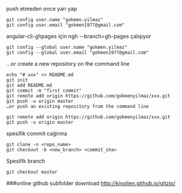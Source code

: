 push etmeden once yarı yap
````
git config user.name "gokmen.yilmaz"
git config user.email "gokmen1977@gmail.com"
````

angular-cli-ghpages  için
ngh --branch=gh-pages çalışıyor
````
git config --global user.name "gokmen.yilmaz"
git config --global user.email "gokmen1977@gmail.com"
````


…or create a new repository on the command line
````
echo "# xxx" >> README.md
git init
git add README.md
git commit -m "first commit"
git remote add origin https://github.com/gokmenyilmaz/xxx.git
git push -u origin master
…or push an existing repository from the command line

git remote add origin https://github.com/gokmenyilmaz/xxx.git
git push -u origin master

````


spesifik commit cağirma
```
git clone -n <repo_name>
git checkout -b <new_branch> <commit_sha>
```
Spesifik branch
````
git checkout master
````
###online github subfolder download
http://kinolien.github.io/gitzip/
